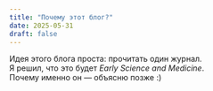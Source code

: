 ```yaml
---
title: "Почему этот блог?"
date: 2025-05-31
draft: false
---
```


Идея этого блога проста: прочитать один журнал.  
Я решил, что это будет *Early Science and Medicine*.  
Почему именно он — объясню позже :)